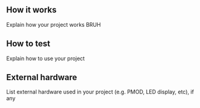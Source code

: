 <!---

This file is used to generate your project datasheet. Please fill in the information below and delete any unused
sections.

You can also include images in this folder and reference them in the markdown. Each image must be less than
512 kb in size, and the combined size of all images must be less than 1 MB.
-->

## How it works

Explain how your project works
 BRUH
## How to test

Explain how to use your project

## External hardware

List external hardware used in your project (e.g. PMOD, LED display, etc), if any

